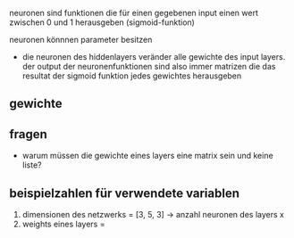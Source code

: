 neuronen sind funktionen die für einen gegebenen input einen wert zwischen 0 und 1 herausgeben (sigmoid-funktion)

neuronen könnnen parameter besitzen

- die neuronen des hiddenlayers veränder alle gewichte des input layers. der output der neuronenfunktionen sind also immer matrizen die das resultat der sigmoid funktion jedes gewichtes herausgeben

## gewichte

## fragen
- warum müssen die gewichte eines layers eine matrix sein und keine liste?


## beispielzahlen für verwendete variablen
1. dimensionen des netzwerks = [3, 5, 3] -> anzahl neuronen des layers x
2. weights eines layers = 